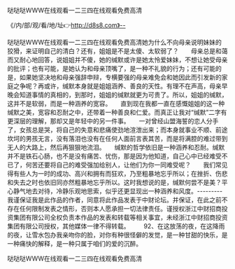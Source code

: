 哒哒哒WWW在线观看一二三四在线观看免费高清

《/内/部/观/看/地/址👉http://d8s8.com》--

哒哒哒WWW在线观看一二三四在线观看免费高清她为什么不向母亲说明妹妹的狡猾，来证明自己的清白？还有，姐姐是不是太傻、太软弱了？　　母亲总是和蔼而又耐心地回答，说姐姐并不傻，她的缄默或许是她太怜爱妹妹，不想让她受母亲的批评；也有可能，是她认为和母亲顶嘴了，是一种不礼貌的行为；还有可能的是，如果她坚决地和母亲强辞申辩，专横要强的母亲难免会和她因此而引发新的家庭之争呢？再或许，缄默本身就是姐姐涵养、善良的天性。有理不在声高，母亲早晚会知道事情的真相的，到那时，姐姐的缄默就更为可贵了。所以，姐姐的缄默，这并不是软弱，而是一种涵养的宽容。　　直到现在我都一直在感慨姐姐的这一种缄默之美，宽容和忍耐之中，还带着一种善良和仁爱。而真正让我对“缄默”二字有更深层的理解，那却又是年轻中的另一件事。　　一对曾经山盟海誓的恋人分手了，女孩总是哭，将自己的失意和悲痛使劲地渲泄出来；而本身就事业不顺、前途坎坷的男孩无言，没有落泪也没有在任何人面前言表其苦，而是将满腔的难过带到无人的大路上，然后再狠狠地流泪。　　缄默的哲学依旧是一种涵养和忍耐。缄默并不是铁石心肠，也不是没有痛苦、忧伤，那是因为他知道，自己心中已经难受不已了，何苦还要将自己的难受强加给别人，让他们为你一同难受呢？　　我们常见得有些人为一时的成功、高兴和拥有而狂欢，乃至粗暴地忘乎所以；在挫折、伤悲和失去之时也依旧同亦然粗暴地忘乎所以。这时我想说的是，缄默何尝不是美？平心静气地去对待，冷静乐观地思索，似乎还更显现出一种涵养和风度。---------我谨保证我是此作品的作者，同意将此作品发表于中财论坛。并保证，在此之前不存在任何限制发表之情形，否则本人愿承担一切法律责任。谨授权浙江中财招商投资集团有限公司全权负责本作品的发表和转载等相关事宜，未经浙江中财招商投资集团有限公司授权，其他媒体一律不得转载。
　　92、在这放荡的夜，在这降雨的夜，让雪水包办我亲吻你的脸，对你有种很怪僻的发觉，是一种甘甜的快乐，是一种痛快的解释，是一种只属于咱们的爱的沉醉。





哒哒哒WWW在线观看一二三四在线观看免费高清
